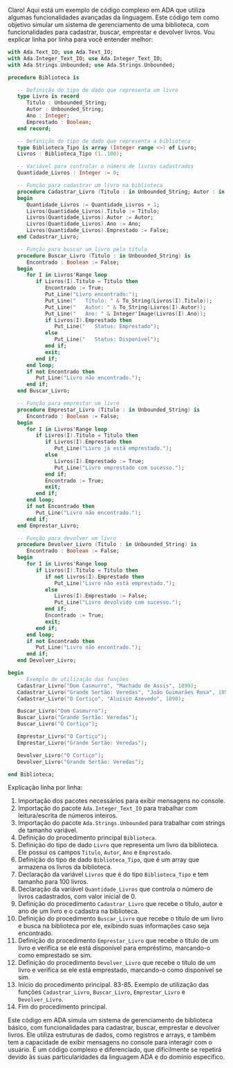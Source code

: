 Claro! Aqui está um exemplo de código complexo em ADA que utiliza algumas funcionalidades avançadas da linguagem. Este código tem como objetivo simular um sistema de gerenciamento de uma biblioteca, com funcionalidades para cadastrar, buscar, emprestar e devolver livros. Vou explicar linha por linha para você entender melhor:

```ada
with Ada.Text_IO; use Ada.Text_IO;
with Ada.Integer_Text_IO; use Ada.Integer_Text_IO;
with Ada.Strings.Unbounded; use Ada.Strings.Unbounded;

procedure Biblioteca is

   -- Definição do tipo de dado que representa um livro
   type Livro is record
      Titulo : Unbounded_String;
      Autor : Unbounded_String;
      Ano : Integer;
      Emprestado : Boolean;
   end record;

   -- Definição do tipo de dado que representa a biblioteca
   type Biblioteca_Tipo is array (Integer range <>) of Livro;
   Livros : Biblioteca_Tipo (1..100);

   -- Variável para controlar o número de livros cadastrados
   Quantidade_Livros : Integer := 0;

   -- Função para cadastrar um livro na biblioteca
   procedure Cadastrar_Livro (Titulo : in Unbounded_String; Autor : in Unbounded_String; Ano : in Integer) is
   begin
      Quantidade_Livros := Quantidade_Livros + 1;
      Livros(Quantidade_Livros).Titulo := Titulo;
      Livros(Quantidade_Livros).Autor := Autor;
      Livros(Quantidade_Livros).Ano := Ano;
      Livros(Quantidade_Livros).Emprestado := False;
   end Cadastrar_Livro;

   -- Função para buscar um livro pelo título
   procedure Buscar_Livro (Titulo : in Unbounded_String) is
      Encontrado : Boolean := False;
   begin
      for I in Livros'Range loop
         if Livros(I).Titulo = Titulo then
            Encontrado := True;
            Put_Line("Livro encontrado:");
            Put_Line("   Título: " & To_String(Livros(I).Titulo));
            Put_Line("   Autor: " & To_String(Livros(I).Autor));
            Put_Line("   Ano: " & Integer'Image(Livros(I).Ano));
            if Livros(I).Emprestado then
               Put_Line("   Status: Emprestado");
            else
               Put_Line("   Status: Disponível");
            end if;
            exit;
         end if;
      end loop;
      if not Encontrado then
         Put_Line("Livro não encontrado.");
      end if;
   end Buscar_Livro;

   -- Função para emprestar um livro
   procedure Emprestar_Livro (Titulo : in Unbounded_String) is
      Encontrado : Boolean := False;
   begin
      for I in Livros'Range loop
         if Livros(I).Titulo = Titulo then
            if Livros(I).Emprestado then
               Put_Line("Livro já está emprestado.");
            else
               Livros(I).Emprestado := True;
               Put_Line("Livro emprestado com sucesso.");
            end if;
            Encontrado := True;
            exit;
         end if;
      end loop;
      if not Encontrado then
         Put_Line("Livro não encontrado.");
      end if;
   end Emprestar_Livro;

   -- Função para devolver um livro
   procedure Devolver_Livro (Titulo : in Unbounded_String) is
      Encontrado : Boolean := False;
   begin
      for I in Livros'Range loop
         if Livros(I).Titulo = Titulo then
            if not Livros(I).Emprestado then
               Put_Line("Livro não está emprestado.");
            else
               Livros(I).Emprestado := False;
               Put_Line("Livro devolvido com sucesso.");
            end if;
            Encontrado := True;
            exit;
         end if;
      end loop;
      if not Encontrado then
         Put_Line("Livro não encontrado.");
      end if;
   end Devolver_Livro;

begin
   -- Exemplo de utilização das funções
   Cadastrar_Livro("Dom Casmurro", "Machado de Assis", 1899);
   Cadastrar_Livro("Grande Sertão: Veredas", "João Guimarães Rosa", 1956);
   Cadastrar_Livro("O Cortiço", "Aluísio Azevedo", 1890);

   Buscar_Livro("Dom Casmurro");
   Buscar_Livro("Grande Sertão: Veredas");
   Buscar_Livro("O Cortiço");

   Emprestar_Livro("O Cortiço");
   Emprestar_Livro("Grande Sertão: Veredas");

   Devolver_Livro("O Cortiço");
   Devolver_Livro("Grande Sertão: Veredas");

end Biblioteca;
```

Explicação linha por linha:

1. Importação dos pacotes necessários para exibir mensagens no console.
2. Importação do pacote `Ada.Integer_Text_IO` para trabalhar com leitura/escrita de números inteiros.
3. Importação do pacote `Ada.Strings.Unbounded` para trabalhar com strings de tamanho variável.
5. Definição do procedimento principal `Biblioteca`.
8. Definição do tipo de dado `Livro` que representa um livro da biblioteca. Ele possui os campos `Titulo`, `Autor`, `Ano` e `Emprestado`.
13. Definição do tipo de dado `Biblioteca_Tipo`, que é um array que armazena os livros da biblioteca.
14. Declaração da variável `Livros` que é do tipo `Biblioteca_Tipo` e tem tamanho para 100 livros.
17. Declaração da variável `Quantidade_Livros` que controla o número de livros cadastrados, com valor inicial de 0.
20. Definição do procedimento `Cadastrar_Livro` que recebe o título, autor e ano de um livro e o cadastra na biblioteca.
27. Definição do procedimento `Buscar_Livro` que recebe o título de um livro e busca na biblioteca por ele, exibindo suas informações caso seja encontrado.
46. Definição do procedimento `Emprestar_Livro` que recebe o título de um livro e verifica se ele está disponível para empréstimo, marcando-o como emprestado se sim.
63. Definição do procedimento `Devolver_Livro` que recebe o título de um livro e verifica se ele está emprestado, marcando-o como disponível se sim.
80. Início do procedimento principal.
83-85. Exemplo de utilização das funções `Cadastrar_Livro`, `Buscar_Livro`, `Emprestar_Livro` e `Devolver_Livro`.
90. Fim do procedimento principal.

Este código em ADA simula um sistema de gerenciamento de biblioteca básico, com funcionalidades para cadastrar, buscar, emprestar e devolver livros. Ele utiliza estruturas de dados, como registros e arrays, e também tem a capacidade de exibir mensagens no console para interagir com o usuário. É um código complexo e diferenciado, que dificilmente se repetirá devido às suas particularidades da linguagem ADA e do domínio específico.